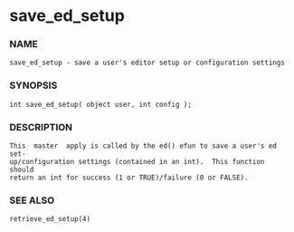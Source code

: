 # save_ed_setup

### NAME

    save_ed_setup - save a user's editor setup or configuration settings

### SYNOPSIS

    int save_ed_setup( object user, int config );

### DESCRIPTION

    This  master  apply is called by the ed() efun to save a user's ed set‐
    up/configuration settings (contained in an int).  This function  should
    return an int for success (1 or TRUE)/failure (0 or FALSE).

### SEE ALSO

    retrieve_ed_setup(4)

